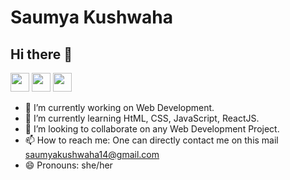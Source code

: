 # **Saumya Kushwaha**

## Hi there 👋

[<img src="https://cdn0.iconfinder.com/data/icons/global-top-brands/430/linkedin-logo-1-256.png" width="30" height="30" />](https://www.linkedin.com/in/saumya-kushwaha-4507661a4/)
[<img src="https://cdn3.iconfinder.com/data/icons/social-media-black-white-2/512/BW_Twitter_glyph_svg-256.png" width="30" height="30" />](https://twitter.com/SaumyaKushwah16)
[<img src="https://cdn0.iconfinder.com/data/icons/octicons/1024/mark-github-256.png" width="30" height="30" />](https://github.com/saumyak14)

- 🔭 I’m currently working on Web Development.
- 🌱 I’m currently learning HtML, CSS, JavaScript, ReactJS.
- 👯 I’m looking to collaborate on any Web Development Project.
- 📫 How to reach me: One can directly contact me on this mail saumyakushwaha14@gmail.com
- 😄 Pronouns: she/her
